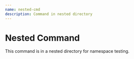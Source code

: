 ```yaml
---
name: nested-cmd
description: Command in nested directory
---
```


# Nested Command

This command is in a nested directory for namespace testing.
